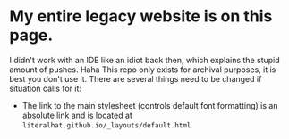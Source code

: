 # My entire legacy website is on this page.
I didn't work with an IDE like an idiot back then, which explains the stupid amount of pushes. Haha
This repo only exists for archival purposes, it is best you don't use it.
There are several things need to be changed if situation calls for it:
- The link to the main stylesheet (controls default font formatting) is an absolute link and is located at `literalhat.github.io/_layouts/default.html` 
